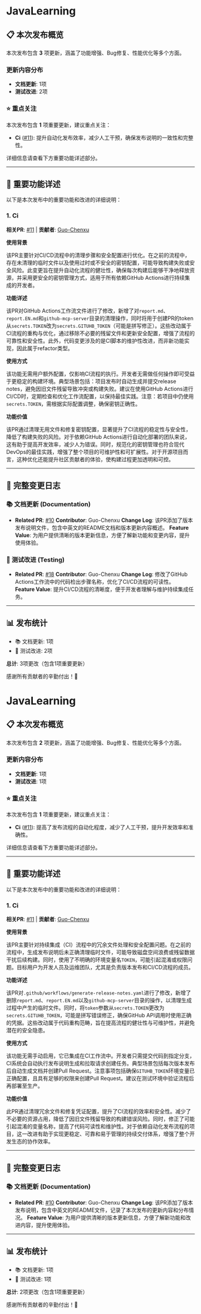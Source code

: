 # JavaLearning


## 📋 本次发布概览

本次发布包含 **3** 项更新，涵盖了功能增强、Bug修复、性能优化等多个方面。

### 更新内容分布

- **文档更新**: 1项
- **测试改进**: 2项

### ⭐ 重点关注

本次发布包含 **1** 项重要更新，建议重点关注：

- **Ci** ([#11](https://github.com/Guo-Chenxu/JavaLearning/pull/11)): 提升自动化发布效率，减少人工干预，确保发布说明的一致性和完整性。

详细信息请查看下方重要功能详述部分。

---

## 🌟 重要功能详述

以下是本次发布中的重要功能和改进的详细说明：

### 1. Ci

**相关PR**: [#11](https://github.com/Guo-Chenxu/JavaLearning/pull/11) | **贡献者**: [Guo-Chenxu](https://github.com/Guo-Chenxu)

**使用背景**

该PR主要针对CI/CD流程中的清理步骤和安全配置进行优化。在之前的流程中，存在未清理的临时文件以及使用过时或不安全的密钥配置，可能导致构建失败或安全风险。此变更旨在提升自动化流程的健壮性，确保每次构建后能够干净地释放资源，并采用更安全的密钥管理方式，适用于所有依赖GitHub Actions进行持续集成的开发者。

**功能详述**

该PR对GitHub Actions工作流文件进行了修改，新增了对`report.md`、`report.EN.md`和`github-mcp-server`目录的清理操作，同时将用于创建PR的token从`secrets.TOKEN`改为`secrets.GITUHB_TOKEN`（可能是拼写修正）。这些改动属于CI流程的重构与优化，通过移除不必要的残留文件和更新安全配置，增强了流程的可靠性和安全性。此外，代码变更涉及的是CI脚本的维护性改进，而非新功能实现，因此属于refactor类型。

**使用方式**

该功能无需用户额外配置，仅影响CI流程的执行。开发者无需做任何操作即可受益于更稳定的构建环境。典型场景包括：项目发布时自动生成并提交release notes，避免因旧文件残留导致冲突或构建失败。建议在使用GitHub Actions进行CI/CD时，定期检查和优化工作流配置，以保持最佳实践。注意：若项目中仍使用`secrets.TOKEN`，需根据实际配置调整，确保密钥正确性。

**功能价值**

该PR通过清理无用文件和修复密钥配置，显著提升了CI流程的稳定性与安全性，降低了构建失败的风险。对于依赖GitHub Actions进行自动化部署的团队来说，这有助于提高开发效率，减少人为错误。同时，规范化的密钥管理也符合现代DevOps的最佳实践，增强了整个项目的可维护性和可扩展性。对于开源项目而言，这种优化还能提升社区贡献者的体验，使构建过程更加透明和可控。

---

## 📝 完整变更日志

### 📚 文档更新 (Documentation)

- **Related PR**: [#10](https://github.com/Guo-Chenxu/JavaLearning/pull/10)
  **Contributor**: Guo-Chenxu
  **Change Log**: 该PR添加了版本发布说明文件，包含中英文的README文档和版本更新内容概述。
  **Feature Value**: 为用户提供清晰的版本更新信息，方便了解新功能和变更内容，提升使用体验。

### 🧪 测试改进 (Testing)

- **Related PR**: [#18](https://github.com/Guo-Chenxu/JavaLearning/pull/18)
  **Contributor**: Guo-Chenxu
  **Change Log**: 修改了GitHub Actions工作流中的代码检出步骤名称，优化了CI/CD流程的可读性。
  **Feature Value**: 提升CI/CD流程的清晰度，便于开发者理解与维护持续集成任务。

---

## 📊 发布统计

- 📚 文档更新: 1项
- 🧪 测试改进: 2项

**总计**: 3项更改（包含1项重要更新）

感谢所有贡献者的辛勤付出！🎉


# JavaLearning


## 📋 本次发布概览

本次发布包含 **2** 项更新，涵盖了功能增强、Bug修复、性能优化等多个方面。

### 更新内容分布

- **文档更新**: 1项
- **测试改进**: 1项

### ⭐ 重点关注

本次发布包含 **1** 项重要更新，建议重点关注：

- **Ci** ([#11](https://github.com/Guo-Chenxu/JavaLearning/pull/11)): 提高了发布流程的自动化程度，减少了人工干预，提升开发效率和准确性。

详细信息请查看下方重要功能详述部分。

---

## 🌟 重要功能详述

以下是本次发布中的重要功能和改进的详细说明：

### 1. Ci

**相关PR**: [#11](https://github.com/Guo-Chenxu/JavaLearning/pull/11) | **贡献者**: [Guo-Chenxu](https://github.com/Guo-Chenxu)

**使用背景**

该PR主要针对持续集成（CI）流程中的冗余文件处理和安全配置问题。在之前的流程中，生成发布说明后未正确清理临时文件，可能导致磁盘空间浪费或残留数据干扰后续构建。同时，使用了不明确的环境变量名`TOKEN`，可能引起混淆或权限问题。目标用户为开发人员及运维团队，尤其是负责版本发布和CI/CD流程的成员。

**功能详述**

该PR对`.github/workflows/generate-release-notes.yaml`进行了修改，新增了删除`report.md`、`report.EN.md`以及`github-mcp-server`目录的操作，以清理生成过程中产生的临时文件。同时，将`token`参数从`secrets.TOKEN`更改为`secrets.GITUHB_TOKEN`，可能是拼写错误修正，确保GitHub API调用时使用正确的凭据。这些改动属于代码重构范畴，旨在提高流程的健壮性与可维护性，并避免潜在的安全隐患。

**使用方式**

该功能无需手动启用，它已集成在CI工作流中。开发者只需提交代码到指定分支，CI系统会自动执行发布说明生成和拉取请求创建任务。典型场景包括每次版本发布后自动生成文档并创建Pull Request。注意事项包括确保`GITUHB_TOKEN`环境变量已正确配置，且具有足够的权限来创建Pull Request。建议在测试环境中验证流程后再部署至生产。

**功能价值**

此PR通过清理冗余文件和修复凭证配置，提升了CI流程的效率和安全性。减少了不必要的资源占用，降低了因旧文件残留导致的构建错误风险。同时，修正了可能引起混淆的变量名称，提高了代码可读性和维护性。对于依赖自动化发布流程的项目，这一改进有助于实现更稳定、可靠和易于管理的持续交付体系，增强了整个开发生态的协作效率。

---

## 📝 完整变更日志

### 📚 文档更新 (Documentation)

- **Related PR**: [#10](https://github.com/Guo-Chenxu/JavaLearning/pull/10)
  **Contributor**: Guo-Chenxu
  **Change Log**: 该PR添加了版本发布说明，包含中英文的README文件，记录了本次发布的更新内容和分布情况。
  **Feature Value**: 为用户提供清晰的版本更新信息，方便了解新功能和改进内容，提升使用体验。

---

## 📊 发布统计

- 📚 文档更新: 1项
- 🧪 测试改进: 1项

**总计**: 2项更改（包含1项重要更新）

感谢所有贡献者的辛勤付出！🎉


